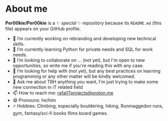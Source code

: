 # About me

**Per00kie/Per00kie** is a ✨ _special_ ✨ repository because its `README.md` (this file) appears on your GitHub profile.

- 🔭 I’m currently working on rebranding and developing new technical skills.
- 🌱 I’m currently learning Python for private needs and SQL for work needs.
- 👯 I’m looking to collaborate on ... (not yet), but I'm open to new opportunities, so write me if you're reading this with any case.
- 🤔 I’m looking for help with (not yet), but any best practices on learning programming or any other matter will be kindly welcomed. 
- 💬 Ask me about TBH anything you want, I'm just trying to make some new connection in iT related field
- 📫 How to reach me: rafalITprojects@proton.me
- 😄 Pronouns: he/him
- ⚡ Hobbies: Climbing, especially bouldering, hiking, Runmaggedon runs, gym, fantasy/sci-fi books flims board games.
